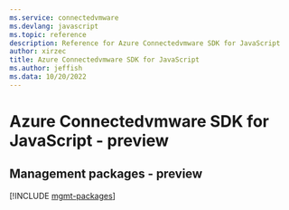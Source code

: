 ```yaml
---
ms.service: connectedvmware
ms.devlang: javascript
ms.topic: reference
description: Reference for Azure Connectedvmware SDK for JavaScript
author: xirzec
title: Azure Connectedvmware SDK for JavaScript
ms.author: jeffish
ms.data: 10/20/2022
---
```

# Azure Connectedvmware SDK for JavaScript - preview

## Management packages - preview
[!INCLUDE [mgmt-packages](connectedvmware-mgmt-index.md)]